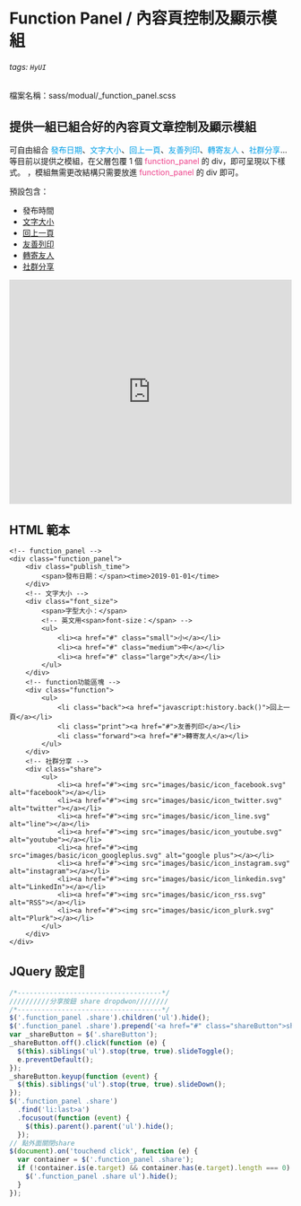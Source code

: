 # Function Panel / 內容頁控制及顯示模組

###### tags: `HyUI`

檔案名稱：sass/modual/\_function_panel.scss

## 提供一組已組合好的內容頁文章控制及顯示模組

可自由組合 <font color="#009ee7">發布日期</font>、<font color="#009ee7">文字大小</font>、<font color="#009ee7">回上一頁</font>、<font color="#009ee7">友善列印</font>、<font color="#009ee7">轉寄友人</font> 、<font color="#009ee7">社群分享</font>...等目前以提供之模組，在父層包覆 1 個 <font color="#EE428B">function_panel</font> 的 div，即可呈現以下樣式。 ，模組無需更改結構只需要放進 <font color="#EE428B">function_panel</font> 的 div 即可。

預設包含：

- 發布時間
- [文字大小](/6SM3arriSvSN_bUmeFjWAg)
- [回上一頁](/ecYKCMloQXazqZEqW8rqaQ)
- [友善列印](/ecYKCMloQXazqZEqW8rqaQ)
- [轉寄友人](/ecYKCMloQXazqZEqW8rqaQ)
- [社群分享](/mz6QuOJpQOa1LF84tNtFOQ)

<iframe height="400" style="width: 100%;" scrolling="no" title="Function Panel / 內容頁控制及顯示模組" src="https://codepen.io/u00hyui/embed/qBrWbRr?defaultTab=html%2Cresult" frameborder="no" loading="lazy" allowtransparency="true" allowfullscreen="true">
  See the Pen <a href="https://codepen.io/u00hyui/pen/qBrWbRr">
  Function Panel / 內容頁控制及顯示模組</a> by u00hyui (<a href="https://codepen.io/u00hyui">@u00hyui</a>)
  on <a href="https://codepen.io">CodePen</a>.
</iframe>

## HTML 範本

```htmlmixed=
<!-- function_panel -->
<div class="function_panel">
    <div class="publish_time">
        <span>發布日期：</span><time>2019-01-01</time>
    </div>
    <!-- 文字大小 -->
    <div class="font_size">
        <span>字型大小：</span>
        <!-- 英文用<span>font-size：</span> -->
        <ul>
            <li><a href="#" class="small">小</a></li>
            <li><a href="#" class="medium">中</a></li>
            <li><a href="#" class="large">大</a></li>
        </ul>
    </div>
    <!-- function功能區塊 -->
    <div class="function">
        <ul>
            <li class="back"><a href="javascript:history.back()">回上一頁</a></li>
            <li class="print"><a href="#">友善列印</a></li>
            <li class="forward"><a href="#">轉寄友人</a></li>
        </ul>
    </div>
    <!-- 社群分享 -->
    <div class="share">
        <ul>
            <li><a href="#"><img src="images/basic/icon_facebook.svg" alt="facebook"></a></li>
            <li><a href="#"><img src="images/basic/icon_twitter.svg" alt="twitter"></a></li>
            <li><a href="#"><img src="images/basic/icon_line.svg" alt="line"></a></li>
            <li><a href="#"><img src="images/basic/icon_youtube.svg" alt="youtube"></a></li>
            <li><a href="#"><img src="images/basic/icon_googleplus.svg" alt="google plus"></a></li>
            <li><a href="#"><img src="images/basic/icon_instagram.svg" alt="instagram"></a></li>
            <li><a href="#"><img src="images/basic/icon_linkedin.svg" alt="LinkedIn"></a></li>
            <li><a href="#"><img src="images/basic/icon_rss.svg" alt="RSS"></a></li>
            <li><a href="#"><img src="images/basic/icon_plurk.svg" alt="Plurk"></a></li>
        </ul>
    </div>
</div>
```

## JQuery 設定:round_pushpin:

```javascript
/*------------------------------------*/
//////////分享按鈕 share dropdwon////////
/*------------------------------------*/
$('.function_panel .share').children('ul').hide();
$('.function_panel .share').prepend('<a href="#" class="shareButton">share分享按鈕</a>');
var _shareButton = $('.shareButton');
_shareButton.off().click(function (e) {
  $(this).siblings('ul').stop(true, true).slideToggle();
  e.preventDefault();
});
_shareButton.keyup(function (event) {
  $(this).siblings('ul').stop(true, true).slideDown();
});
$('.function_panel .share')
  .find('li:last>a')
  .focusout(function (event) {
    $(this).parent().parent('ul').hide();
  });
// 點外面關閉share
$(document).on('touchend click', function (e) {
  var container = $('.function_panel .share');
  if (!container.is(e.target) && container.has(e.target).length === 0) {
    $('.function_panel .share ul').hide();
  }
});
```

<style>
.ui-infobar{
max-width:95%;
}
.markdown-body{
max-width:95%;
}
</style>
